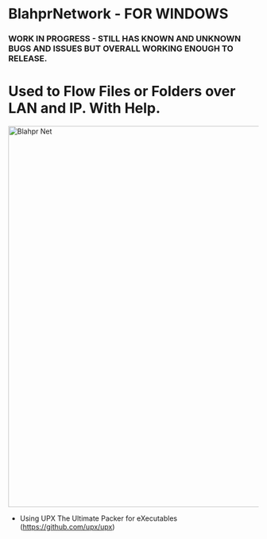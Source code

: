 # BlahprNetwork - FOR WINDOWS
### WORK IN PROGRESS - STILL HAS KNOWN AND UNKNOWN BUGS AND ISSUES BUT OVERALL WORKING ENOUGH TO RELEASE.
# Used to Flow Files or Folders over LAN and IP. With Help.
<img width="632" height="767" alt="Blahpr Net" src="https://github.com/user-attachments/assets/617d8ed2-47f0-4b3f-b0dd-fcf7b6d356f2" />


* Using UPX The Ultimate Packer for eXecutables (https://github.com/upx/upx)
